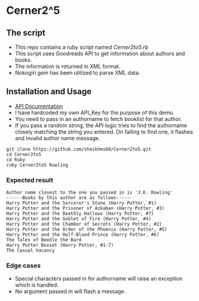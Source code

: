 # Cerner2^5

## The script
* This repo contains a ruby script named *Cerner2to5.rb*
* This script uses Goodreads API to get information about authors and books.
* The information is returned in XML format.
* Nokogiri gem has been utilized to parse XML data.

## Installation and Usage
* [API Documentation](https://www.goodreads.com/api/documentation)
* I have hardcoded my own API_Key for the purpose of this demo.
* You need to pass in an authorname to fetch booklist for that author.
* If you pass a random string, the API logic tries to find the authorname closely matching the string you entered. On failing to find one, it flashes and Invalid author name message.


```
git clone https://github.com/sheikhms60/Cerner2to5.git
cd Cerner2to5
cd Ruby
ruby Cerner2to5 Rowling
```
### Expected result
```
Author name closest to the one you passed in is 'J.K. Rowling'
------Books by this author are as follows------
Harry Potter and the Sorcerer's Stone (Harry Potter, #1)
Harry Potter and the Prisoner of Azkaban (Harry Potter, #3)
Harry Potter and the Deathly Hallows (Harry Potter, #7)
Harry Potter and the Goblet of Fire (Harry Potter, #4)
Harry Potter and the Chamber of Secrets (Harry Potter, #2)
Harry Potter and the Order of the Phoenix (Harry Potter, #5)
Harry Potter and the Half-Blood Prince (Harry Potter, #6)
The Tales of Beedle the Bard
Harry Potter Boxset (Harry Potter, #1-7)
The Casual Vacancy
```

### Edge cases
* Special characters passed in for authorname will raise an exception which is handled.
* No argument passed in will flash a message.




